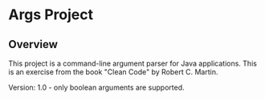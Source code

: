 # Args Project

## Overview
This project is a command-line argument parser for Java applications.
This is an exercise from the book "Clean Code" by Robert C. Martin.

Version: 1.0 - only boolean arguments are supported.
